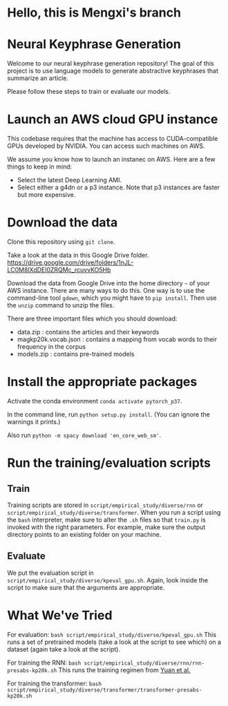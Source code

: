 # Hello, this is Mengxi's branch

# Neural Keyphrase Generation

Welcome to our neural keyphrase generation repository! The goal of this project is to use language models to generate abstractive keyphrases that summarize an article.

Please follow these steps to train or evaluate our models.

# Launch an AWS cloud GPU instance

This codebase requires that the machine has access to CUDA-compatible GPUs developed by NVIDIA. You can access such machines on AWS.

We assume you know how to launch an instanec on AWS. Here are a few things to keep in mind:

- Select the latest Deep Learning AMI.
- Select either a g4dn or a p3 instance. Note that p3 instances are faster but more expensive.

# Download the data

Clone this repository using `git clone`.

Take a look at the data in this Google Drive folder. https://drive.google.com/drive/folders/1nJL-LC0M8lXdDEl0ZRQMc_rcuvvKO5Hb

Download the data from Google Drive into the home directory `~` of your AWS instance. There are many ways to do this. One way is to use the command-line tool `gdown`, which you might have to `pip install`. Then use the `unzip` command to unzip the files.

There are three important files which you should download:
- data.zip : contains the articles and their keywords
- magkp20k.vocab.json : contains a mapping from vocab words to their frequency in the corpus
- models.zip : contains pre-trained models

# Install the appropriate packages

Activate the conda environment `conda activate pytorch_p37`.

In the command line, run `python setup.py install`. (You can ignore the warnings it prints.)

Also run `python -m spacy download 'en_core_web_sm'`.

# Run the training/evaluation scripts

## Train
Training scripts are stored in `script/empirical_study/diverse/rnn` or `script/empirical_study/diverse/transformer`. When you run a script using the `bash` interpreter, make sure to alter the `.sh` files so that `train.py` is invoked with the right parameters. For example, make sure the output directory points to an existing folder on your machine.

## Evaluate
We put the evaluation script in `script/empirical_study/diverse/kpeval_gpu.sh`. Again, look inside the script to make sure that the arguments are appropriate.

# What We've Tried
For evaluation: `bash script/empirical_study/diverse/kpeval_gpu.sh`
This runs a set of pretrained models (take a look at the script to see which) on a dataset (again take a look at the script).

For training the RNN: `bash script/empirical_study/diverse/rnn/rnn-presabs-kp20k.sh`
This runs the training regimen from [Yuan et al.](https://arxiv.org/abs/1810.05241)

For training the transformer: `bash script/empirical_study/diverse/transformer/transformer-presabs-kp20k.sh`
